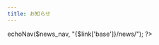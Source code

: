 ```yaml
---
title: お知らせ
---
```

<style>
h1 {
  background: red;
  color: white;
  display: block;
  height: 40px;
  line-height: 40px;
  margin: 0.5em 0;
  text-align: center;
  width: 100%;
}
</style>

<?php $h->echoNav($news_nav, "{$link['base']}/news/"); ?>